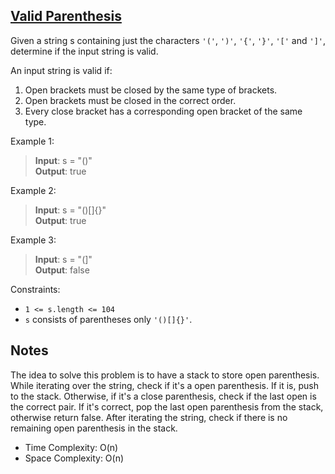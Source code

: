 ## [Valid Parenthesis](https://leetcode.com/problems/valid-parentheses/)

Given a string s containing just the characters `'('`, `')'`, `'{'`, `'}'`, `'['` and `']'`, determine if the input string is valid.

An input string is valid if:

1. Open brackets must be closed by the same type of brackets.
2. Open brackets must be closed in the correct order.
3. Every close bracket has a corresponding open bracket of the same type.

Example 1:

> **Input**: s = "()"\
> **Output**: true

Example 2:

> **Input**: s = "()[]{}"\
> **Output**: true

Example 3:

> **Input**: s = "(]"\
> **Output**: false

Constraints:

- `1 <= s.length <= 104`
- `s` consists of parentheses only `'()[]{}'`.

## Notes

The idea to solve this problem is to have a stack to store open parenthesis. While iterating over the string, check if it's a open parenthesis. If it is, push to the stack. Otherwise, if it's a close parenthesis, check if the last open is the correct pair. If it's correct, pop the last open parenthesis from the stack, otherwise return false. After iterating the string, check if there is no remaining open parenthesis in the stack.

- Time Complexity: O(n)
- Space Complexity: O(n)
